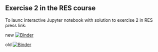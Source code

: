 ## Exercise 2 in the RES course 
To launc interactive Jupyter notebook with solution to exercise 2 in RES press link:

new [![Binder](https://mybinder.org/badge_logo.svg)](https://mybinder.org/v2/gh/TimToernes/RES/8ab30402d5f062abcfcb242a2cc7284cd6ecdc8e)


old [![Binder](https://mybinder.org/badge_logo.svg)](https://gesis.mybinder.org/binder/v2/gh/TimToernes/RES/271685e40211bf5940344f87b0f6236dfc99feef?filepath=Exercise%202.ipynb)

